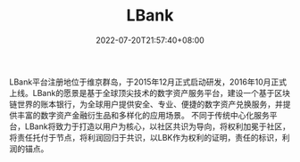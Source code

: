﻿---
weight: 
title: "LBank"
description: "LBank.info成立于2017年10月，主要面向全球用户提供安全、专业、便捷的数字资产兑换服务。"
date: 2022-07-20T21:57:40+08:00
lastmod: 2022-07-20T16:45:40+08:00
draft: false
authors: ["seven"]
featuredImage: "lbank.webp"
link: "https://www.lbank.info/"
tags: ["交易所","LBank"]
categories: ["navigation"]
navigation: ["交易所"]
lightgallery: true
toc: true
pinned: false
recommend: false
recommend1: false
---
LBank平台注册地位于维京群岛，于2015年12月正式启动研发，2016年10月正式上线。LBank的愿景是基于全球顶尖技术的数字资产服务平台，建设一个基于区块链世界的账本银行，为全球用户提供安全、专业、便捷的数字资产兑换服务，并提供丰富的数字资产金融衍生品和多样化的应用场景。
不同于传统中心化服务平台，LBank将致力于打造以用户为核心，以社区共识为导向，将权利加冕于社区，将责任托付于节点，将利润回归于共识，以LBK作为权利的证明，责任的标识，利润的锚点。